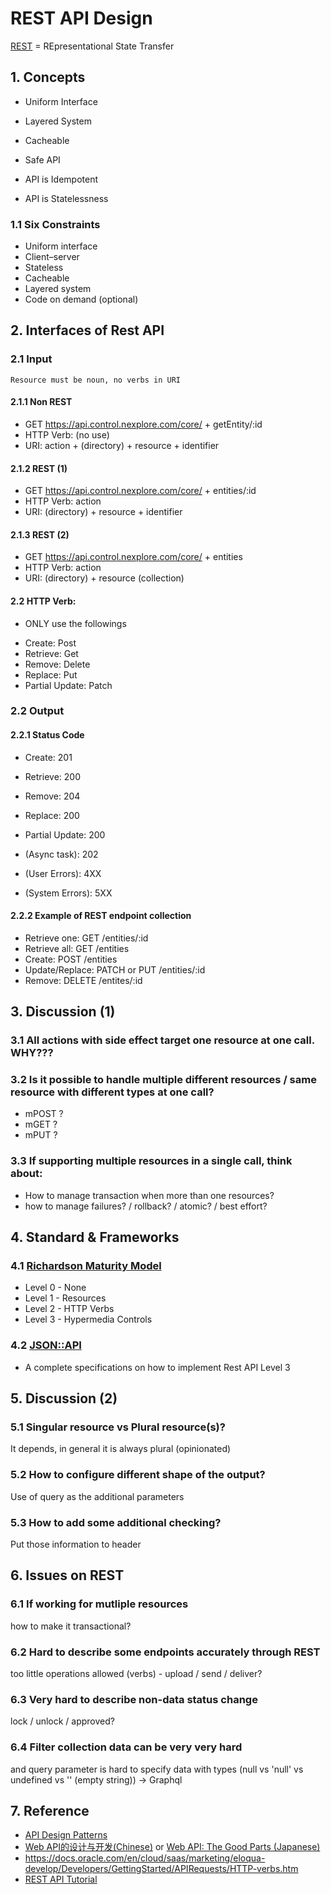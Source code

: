 # REST API Design

[REST](https://en.wikipedia.org/wiki/Representational_state_transfer) = REpresentational State Transfer

## 1. Concepts

- Uniform Interface

- Layered System

- Cacheable

- Safe API

- API is Idempotent

- API is Statelessness

### 1.1 Six Constraints

- Uniform interface
- Client–server
- Stateless
- Cacheable
- Layered system
- Code on demand (optional)

## 2. Interfaces of Rest API
### 2.1 Input

```
Resource must be noun, no verbs in URI
```

#### 2.1.1 Non REST

- GET https://api.control.nexplore.com/core/ + getEntity/:id
- HTTP Verb: (no use)
- URI: action + (directory) + resource + identifier

#### 2.1.2 REST (1)
- GET https://api.control.nexplore.com/core/ + entities/:id
- HTTP Verb: action
- URI: (directory) + resource + identifier

#### 2.1.3 REST (2)
- GET https://api.control.nexplore.com/core/ + entities
- HTTP Verb: action
- URI: (directory) + resource (collection)

#### 2.2 HTTP Verb:

* ONLY use the followings

- Create: Post
- Retrieve: Get
- Remove: Delete
- Replace: Put
- Partial Update: Patch

### 2.2 Output
#### 2.2.1 Status Code

- Create: 201
- Retrieve: 200
- Remove: 204

- Replace: 200
- Partial Update: 200

- (Async task): 202
- (User Errors): 4XX
- (System Errors): 5XX

#### 2.2.2 Example of REST endpoint collection
- Retrieve one: GET /entities/:id
- Retrieve all: GET /entities
- Create: POST /entities
- Update/Replace: PATCH or PUT /entities/:id
- Remove: DELETE /entites/:id


## 3. Discussion (1)
### 3.1 All actions with side effect target one resource at one call. WHY???
### 3.2 Is it possible to handle multiple different resources /  same resource with different types at one call?
- mPOST ?
- mGET ?
- mPUT ?
### 3.3 If supporting multiple resources in a single call, think about:
- How to manage transaction when more than one resources?
- how to manage failures? / rollback? / atomic? / best effort?

## 4. Standard & Frameworks
### 4.1 [Richardson Maturity Model](https://martinfowler.com/articles/richardsonMaturityModel.html)
* Level 0 - None
* Level 1 - Resources
* Level 2 - HTTP Verbs
* Level 3 - Hypermedia Controls

### 4.2 [JSON::API](https://jsonapi.org)
- A complete specifications on how to implement Rest API Level 3


## 5. Discussion (2)

### 5.1 Singular resource vs Plural resource(s)?
It depends, in general it is always plural (opinionated)

### 5.2 How to configure different shape of the output?
Use of query as the additional parameters

### 5.3 How to add some additional checking?
Put those information to header

## 6. Issues on REST
### 6.1 If working for mutliple resources
how to make it transactional?

### 6.2 Hard to describe some endpoints accurately through REST
too little operations allowed (verbs) - upload / send / deliver?

### 6.3 Very hard to describe non-data status change
lock / unlock / approved?

### 6.4 Filter collection data can be very very hard
and query parameter is hard to specify data with types (null vs 'null' vs undefined vs '' (empty string)) -> Graphql


## 7. Reference 
- [API Design Patterns](https://www.manning.com/books/api-design-patterns)
- [Web API的设计与开发(Chinese)](https://book.douban.com/subject/27054104) or [Web API: The Good Parts (Japanese)](https://www.amazon.co.jp/Web-API-Parts-%E6%B0%B4%E9%87%8E-%E8%B2%B4%E6%98%8E/dp/4873116864)
- https://docs.oracle.com/en/cloud/saas/marketing/eloqua-develop/Developers/GettingStarted/APIRequests/HTTP-verbs.htm
- [REST API Tutorial](https://restfulapi.net)
